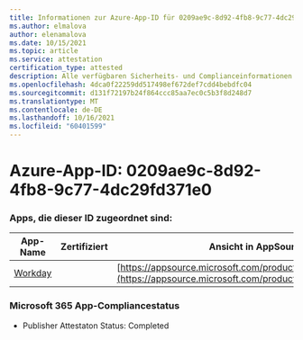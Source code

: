 ```yaml
---
title: Informationen zur Azure-App-ID für 0209ae9c-8d92-4fb8-9c77-4dc29fd371e0
ms.author: elmalova
author: elenamalova
ms.date: 10/15/2021
ms.topic: article
ms.service: attestation
certification_type: attested
description: Alle verfügbaren Sicherheits- und Complianceinformationen für 0209ae9c-8d92-4fb8-9c77-4dc29fd371e0.
ms.openlocfilehash: 4dca0f22259dd517498ef672def7cdd4bebdfc04
ms.sourcegitcommit: d131f72197b24f864ccc85aa7ec0c5b3f8d248d7
ms.translationtype: MT
ms.contentlocale: de-DE
ms.lasthandoff: 10/16/2021
ms.locfileid: "60401599"
---
```

# <a name="azure-app-id-0209ae9c-8d92-4fb8-9c77-4dc29fd371e0"></a>Azure-App-ID: 0209ae9c-8d92-4fb8-9c77-4dc29fd371e0


### <a name="apps-associated-with-this-id"></a>Apps, die dieser ID zugeordnet sind:
| **App-Name** | **Zertifiziert** | **Ansicht in AppSource** |
|--------------|---------------|-----------------------|
| [Workday](https://docs.microsoft.com/microsoft-365-app-certification/forward/WA200001555) |  | [https://appsource.microsoft.com/product/office/WA200001555](https://appsource.microsoft.com/product/office/WA200001555) |

### <a name="microsoft-365-app-compliance-status"></a>Microsoft 365 App-Compliancestatus
- Publisher Attestaton Status: Completed
